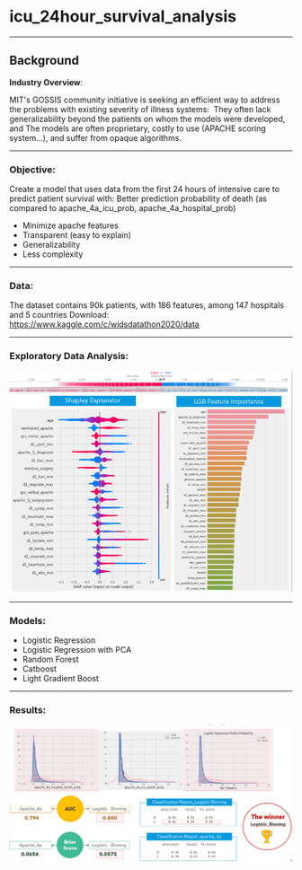 # icu_24hour_survival_analysis
----
## Background

**Industry Overview**: 

MIT's GOSSIS community initiative is seeking an efficient way to address the problems with existing severity of illness systems: 
They often lack generalizability beyond the patients on whom the models were developed, and
The models are often proprietary, costly to use (APACHE scoring system…), and suffer from opaque algorithms. 


----
### Objective:

Create a model that uses data from the first 24 hours of intensive care to predict patient survival with:  Better prediction probability of death (as compared to apache_4a_icu_prob, apache_4a_hospital_prob)
  - Minimize apache features 
  - Transparent (easy to explain)
  - Generalizability
  - Less complexity

----
### Data:

The dataset contains 90k patients, with 186 features, among 147 hospitals and 5 countries
Download: https://www.kaggle.com/c/widsdatathon2020/data

----
### Exploratory Data Analysis:

<p align="center">
  <img src="https://github.com/yuling0330/icu_24hour_survival_analysis/blob/master/presentation/eda_to_show.png" />
</p>

----
### Models:

- Logistic Regression
- Logistic Regression with PCA
- Random Forest
- Catboost
- Light Gradient Boost

----
### Results:


<p align="center">
  <img src="https://github.com/yuling0330/icu_24hour_survival_analysis/blob/master/presentation/results_to_show.PNG" />
</p>
